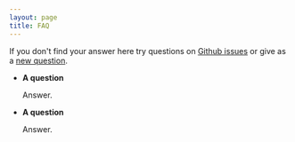 ```yaml
---
layout: page
title: FAQ
---
```


If you don't find your answer here try questions on 
[Github issues](https://github.com/dynflow/dynflow/issues?q=is%3Aissue+label%3Aquestion) or give as a
[new question](https://github.com/Dynflow/dynflow/issues/new?labels=question).

-   **A question**

    Answer.

-   **A question**

    Answer.
